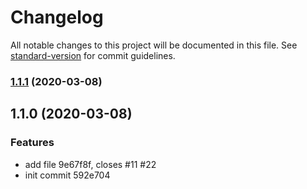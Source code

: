 # Changelog

All notable changes to this project will be documented in this file. See [standard-version](https://github.com/conventional-changelog/standard-version) for commit guidelines.

### [1.1.1](///compare/v1.1.0...v1.1.1) (2020-03-08)

## 1.1.0 (2020-03-08)


### Features

* add file 9e67f8f, closes #11 #22
* init commit 592e704
